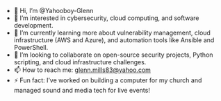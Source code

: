 - 👋 Hi, I’m @Yahooboy-Glenn
- 👀 I’m interested in cybersecurity, cloud computing, and software development.
- 🌱 I’m currently learning more about vulnerability management, cloud infrastructure (AWS and Azure), and automation tools like Ansible and PowerShell. 
- 💞️ I’m looking to collaborate on open-source security projects, Python scripting, and cloud infrastructure challenges.
- 📫 How to reach me: glenn.mills83@yahoo.com
- ⚡ Fun fact: I’ve worked on building a computer for my church and managed sound and media tech for live events!
  

<!---
Yahooboy-Glenn/Yahooboy-Glenn is a ✨ special ✨ repository for showcasing my personal labs and projects to support my career in cybersecurity and IT.
You can click the Preview link to take a look at your changes.
--->
